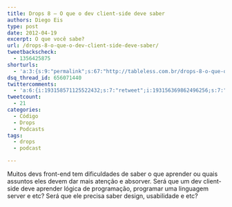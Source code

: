 ```yaml
---
title: Drops 8 – O que o dev client-side deve saber
authors: Diego Eis
type: post
date: 2012-04-19
excerpt: O que você sabe?
url: /drops-8-o-que-o-dev-client-side-deve-saber/
tweetbackscheck:
  - 1356425875
shorturls:
  - 'a:3:{s:9:"permalink";s:67:"http://tableless.com.br/drops-8-o-que-o-dev-client-side-deve-saber/";s:7:"tinyurl";s:26:"http://tinyurl.com/dye8qsx";s:4:"isgd";s:19:"http://is.gd/JP1X76";}'
dsq_thread_id: 656071440
twittercomments:
  - 'a:6:{i:193158571125522432;s:7:"retweet";i:193156369862496256;s:7:"retweet";i:193014074534141953;s:7:"retweet";i:193005721602895873;s:7:"retweet";i:192954347339005952;s:7:"retweet";i:192950487392321536;s:7:"retweet";}'
tweetcount:
  - 21
categories:
  - Código
  - Drops
  - Podcasts
tags:
  - drops
  - podcast

---
```

Muitos devs front-end tem dificuldades de saber o que aprender ou quais assuntos eles devem dar mais atenção e absorver. Será que um dev client-side deve aprender lógica de programação, programar uma linguagem server e etc? Será que ele precisa saber design, usabilidade e etc?